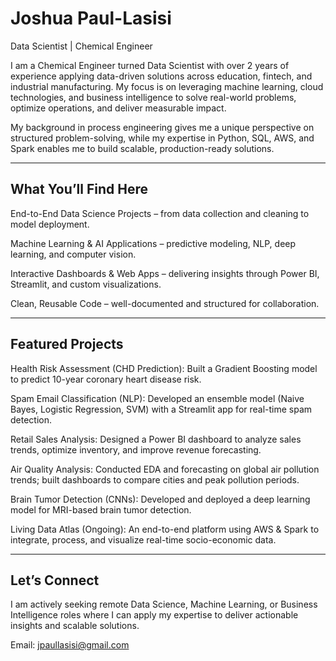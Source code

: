 # Joshua Paul-Lasisi
Data Scientist | Chemical Engineer

I am a Chemical Engineer turned Data Scientist with over 2 years of experience applying data-driven solutions across education, fintech, and industrial manufacturing. My focus is on leveraging machine learning, cloud technologies, and business intelligence to solve real-world problems, optimize operations, and deliver measurable impact.

My background in process engineering gives me a unique perspective on structured problem-solving, while my expertise in Python, SQL, AWS, and Spark enables me to build scalable, production-ready solutions.


---

## What You’ll Find Here

End-to-End Data Science Projects – from data collection and cleaning to model deployment.

Machine Learning & AI Applications – predictive modeling, NLP, deep learning, and computer vision.

Interactive Dashboards & Web Apps – delivering insights through Power BI, Streamlit, and custom visualizations.

Clean, Reusable Code – well-documented and structured for collaboration.



---

## Featured Projects

Health Risk Assessment (CHD Prediction): Built a Gradient Boosting model to predict 10-year coronary heart disease risk.

Spam Email Classification (NLP): Developed an ensemble model (Naive Bayes, Logistic Regression, SVM) with a Streamlit app for real-time spam detection.

Retail Sales Analysis: Designed a Power BI dashboard to analyze sales trends, optimize inventory, and improve revenue forecasting.

Air Quality Analysis: Conducted EDA and forecasting on global air pollution trends; built dashboards to compare cities and peak pollution periods.

Brain Tumor Detection (CNNs): Developed and deployed a deep learning model for MRI-based brain tumor detection.

Living Data Atlas (Ongoing): An end-to-end platform using AWS & Spark to integrate, process, and visualize real-time socio-economic data.



---

## Let’s Connect

I am actively seeking remote Data Science, Machine Learning, or Business Intelligence roles where I can apply my expertise to deliver actionable insights and scalable solutions.

Email: jpaullasisi@gmail.com
